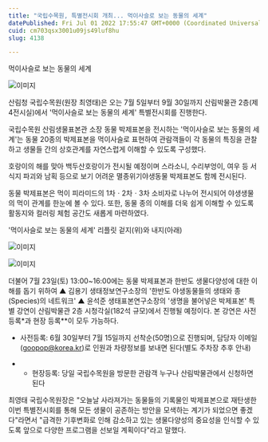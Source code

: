 ```yaml
---
title: "국립수목원, 특별전시회 개최... 먹이사슬로 보는 동물의 세계"
datePublished: Fri Jul 01 2022 17:55:47 GMT+0000 (Coordinated Universal Time)
cuid: cm703qsx3001u09js49luf8hu
slug: 4138

---
```



먹이사슬로 보는 동물의 세계

![이미지](https://cdn.hashnode.com/res/hashnode/image/upload/v1739255368016/45f5c1c1-7508-4d5f-b62d-5c89802968fb.jpeg)

산림청 국립수목원(원장 최영태)은 오는 7월 5일부터 9월 30일까지 산림박물관 2층(제4전시실)에서 '먹이사슬로 보는 동물의 세계' 특별전시회를 진행한다.

국립수목원 산림생물표본관 소장 동물 박제표본을 전시하는 '먹이사슬로 보는 동물의 세계'는 동물 20종의 박제표본을 먹이사슬로 표현하여 관람객들이 각 동물의 특징을 관찰하고 생물들 간의 상호관계를 자연스럽게 이해할 수 있도록 구성했다.

호랑이의 해를 맞아 백두산호랑이가 전시될 예정이며 스라소니, 수리부엉이, 여우 등 서식지 파괴와 남획 등으로 보기 어려운 멸종위기야생동물 박제표본도 함께 전시된다.

동물 박제표본은 먹이 피라미드의 1차ㆍ2차ㆍ3차 소비자로 나누어 전시되어 야생생물의 먹이 관계를 한눈에 볼 수 있다. 또한, 동물 종의 이해를 더욱 쉽게 이해할 수 있도록 활동지와 컬러링 체험 공간도 새롭게 마련하였다.

'먹이사슬로 보는 동물의 세계' 리플릿 겉지(위)와 내지(아래)

![이미지](https://cdn.hashnode.com/res/hashnode/image/upload/v1739255370398/9588b0fb-3f61-40ae-9258-9ca4edfa4b53.jpeg)

![이미지](https://cdn.hashnode.com/res/hashnode/image/upload/v1739255373170/0661c499-4c03-483d-b270-f8f260e56f19.jpeg)

더불어 7월 23일(토) 13:00~16:00에는 동물 박제표본과 한반도 생물다양성에 대한 이해를 돕기 위하여 ▲ 김용기 생태정보연구소장의 '한반도 야생동물들의 생태와 종(Species)의 네트워크' ▲ 윤석준 생태표본연구소장의 '생명을 불어넣은 박제표본' 특별 강연이 산림박물관 2층 시청각실(182석 규모)에서 진행될 예정이다. 본 강연은 사전 등록*과 현장 등록**이 모두 가능하다.

* 사전등록: 6월 30일부터 7월 15일까지 선착순(50명)으로 진행되며, 담당자 이메일(goopop@korea.kr)로 인원과 차량정보를 보내면 된다(별도 주차장 추후 안내)

* * 현장등록: 당일 국립수목원을 방문한 관람객 누구나 산림박물관에서 신청하면 된다

최영태 국립수목원장은 "오늘날 사라져가는 동물들의 기록물인 박제표본으로 재탄생한 이번 특별전시회를 통해 모든 생물이 공존하는 방안을 모색하는 계기가 되었으면 좋겠다"라면서 "급격한 기후변화로 인해 감소하고 있는 생물다양성의 중요성을 인식할 수 있도록 앞으로 다양한 프로그램을 선보일 계획이다"라고 말했다.